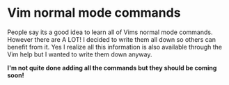 # Vim normal mode commands

People say its a good idea to learn all of Vims normal mode commands. However there are A LOT! I decided to write them all down so others can benefit from it. Yes I realize all this information is also available through the Vim help but I wanted to write them down anyway.

**I'm not quite done adding all the commands but they should be coming soon!**
